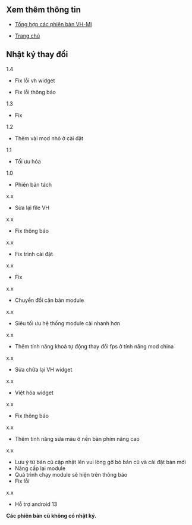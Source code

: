 **Xem thêm thông tin**
----
+ [Tổng hợp các phiên bản VH-MI](https://github.com/kakathic/ZH-VN/releases/tag/Download)

+ [Trang chủ](https://github.com/kakathic/ZH-VN)

**Nhật ký thay đổi**
----

1.4

- Fix lỗi vh widget

- Fix lỗi thông báo

1.3

- Fix

1.2

- Thêm vài mod nhỏ ở cài đặt 

1.1

- Tối ưu hóa 

1.0

- Phiên bản tách

x.x

+ Sửa lại file VH

x.x

+ Fix thông báo

x.x

- Fix trình cài đặt 

x.x

- Fix

x.x

+ Chuyển đổi căn bản module

x.x

+ Siêu tối ưu hệ thống module cài nhanh hơn 

x.x

+ Thêm tính năng khoá tự động thay đổi fps ở tính năng mod china

x.x

+ Sửa chữa lại VH widget

x.x

+ Việt hóa widget

x.x

+ Fix thông báo

x.x

+ Thêm tính năng sửa màu ở nền bàn phím nâng cao 

x.x

+ Lưu ý từ bản cũ cập nhật lên vui lòng gỡ bỏ bản cũ và cài đặt bản mới 
+ Nâng cấp lại module
+ Quá trình chạy module sẽ hiện trên thông báo 
+ Fix lỗi

x.x

+ Hỗ trợ android 13

**Các phiên bản cũ không có nhật ký.**

